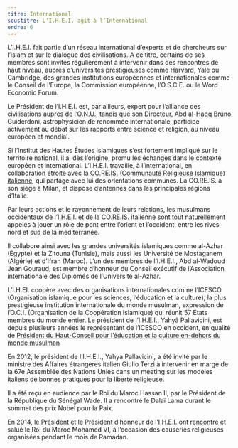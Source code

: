```yaml
---
titre: International
soustitre: L’I.H.E.I. agit à l’International
ordre: 6
---
```


L’I.H.E.I. fait partie d’un réseau international d’experts et de chercheurs sur l’islam et sur le dialogue des civilisations. A ce titre, certains de ses membres sont invités régulièrement à intervenir dans des rencontres de haut niveau, auprès d’universités prestigieuses comme Harvard, Yale ou Cambridge, des grandes institutions européennes et internationales comme le Conseil de l’Europe, la Commission européenne, l’O.S.C.E. ou le Word Economic Forum.

Le Président de l’I.H.E.I. est, par ailleurs, expert pour l’alliance des civilisations auprès de l’O.N.U., tandis que son Directeur, Abd al-Haqq Bruno Guiderdoni, astrophysicien de renommée internationale, participe activement au débat sur les rapports entre science et religion, au niveau européen et mondial.

Si l’Institut des Hautes Études Islamiques s’est fortement impliqué sur le territoire national, il a, dès l’origine, promu les échanges dans le contexte européen et international. L’I.H.E.I. travaille, à l’international, en collaboration étroite avec la [CO.RE.IS. (Communauté Religieuse Islamique) italienne](http://www.coreis.it/13/ "CO.RE.IS. (Communauté Religieuse Islamique) italienne"), qui partage avec lui des orientations communes. La CO.RE.IS. a son siège à Milan, et dispose d’antennes dans les principales régions d’Italie.

Par leurs actions et le rayonnement de leurs relations, les musulmans occidentaux de l’I.H.E.I. et de la CO.RE.IS. italienne sont tout naturellement appelés à jouer un rôle de pont entre l’orient et l’occident, entre les rives nord et sud de la méditerranée.

Il collabore ainsi avec les grandes universités islamiques comme al-Azhar (Égypte) et la Zitouna (Tunisie), mais aussi les Université de Mostaganem (Algérie) et d’Ifran (Maroc). L’un des membres de l’I.H.E.I., Abd al-Wadoud Jean Gouraud, est membre d’honneur du Conseil exécutif de l’Association internationale des Diplômés de l’Université al-Azhar.

L’I.H.EI. coopère avec des organisations internationales comme l’ICESCO (Organisation islamique pour les sciences, l’éducation et la culture), la plus prestigieuse institution internationale du monde musulman, expression de l’O.C.I. (Organisation de la Coopération Islamique) qui réunit 57 Etats membres du monde entier. Le président de l’I.H.E.I., Yahyâ Pallavicini, est depuis plusieurs années le représentant de l’ICESCO en occident, en qualité de [Président du Haut-Conseil pour l’éducation et la culture en-dehors du monde musulman](http://www.isesco.org.ma/index.php?option=com_k2&amp;view=item&amp;id=11015:dr-mohammed-yahya-pallavicini-re%C3%A7oit-l%E2%80%99attestation-et-la-m%C3%A9daille-de-sa-d%C3%A9signation-en-qualit%C3%A9-d%E2%80%99ambassadeur-de-l%E2%80%99isesco-pour-le-dialogue-des-cultures-et-des-civilisations&amp;lang=fr "Président du Haut-Conseil pour l’éducation et la culture en-dehors du monde musulman")

En 2012, le président de l’I.H.E.I., Yahya Pallavicini, a été invité par le ministre des Affaires étrangères italien Giulio Terzi à intervenir en marge de la 67e Assemblée des Nations Unies dans un meeting sur les modèles italiens de bonnes pratiques pour la liberté religieuse.

Il a été reçu en audience par le Roi du Maroc Hassan II, par le Président de la République du Sénégal Wade. Il a rencontré le Dalaï Lama durant le sommet des prix Nobel pour la Paix.

En 2014, le Président et le Président d’honneur de l’I.H.E.I. ont rencontré et salué le Roi du Maroc Mohamed VI, à l’occasion des causeries religieuses organisées pendant le mois de Ramadan.